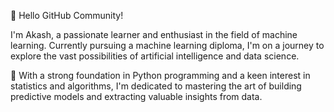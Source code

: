 👋 Hello GitHub Community!

I'm Akash, a passionate learner and enthusiast in the field of machine learning. Currently pursuing a machine learning diploma, I'm on a journey to explore the vast possibilities of artificial intelligence and data science.

🧠 With a strong foundation in Python programming and a keen interest in statistics and algorithms, I'm dedicated to mastering the art of building predictive models and extracting valuable insights from data.
